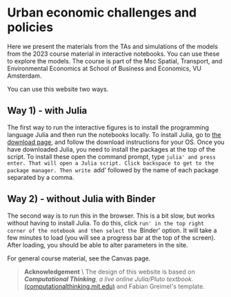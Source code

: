 # Urban economic challenges and policies

Here we present the materials from the TAs and simulations of the models from the 2023 course material in interactive notebooks. You can use these to explore the models. The course is part of the Msc Spatial, Transport, and Environmental Economics at School of Business and Economics, VU Amsterdam.

You can use this website two ways.

## Way 1) - with Julia

The first way to run the interactive figures is to install the programming language Julia and then run the notebooks locally. To install Julia, go to [the download page](https://julialang.org/downloads/), and follow the download instructions for your OS. Once you have downloaded Julia, you need to install the packages
at the top of the script. To install these open the command prompt, type `julia' and press enter. That will open a Julia script. Click backspace to get to
the package manager. Then write `add' followed by the name of each package separated by a comma. 

## Way 2) - without Julia with Binder

The second way is to run this in the browser. This is a bit slow, but works without having to install Julia. To do this, click `run' in the top right corner of the notebook and then select the `Binder' option. It will take a few minutes to load (you will see a progress bar at the top of the screen). After loading, you should be able to alter parameters in the site. 

For general course material, see the Canvas page.

> **Acknowledgement** \\
> The design of this website is based on _**Computational Thinking**, a live online Julia/Pluto textbook._ [(computationalthinking.mit.edu)](https://computationalthinking.mit.edu) and Fabian Greimel's template.
